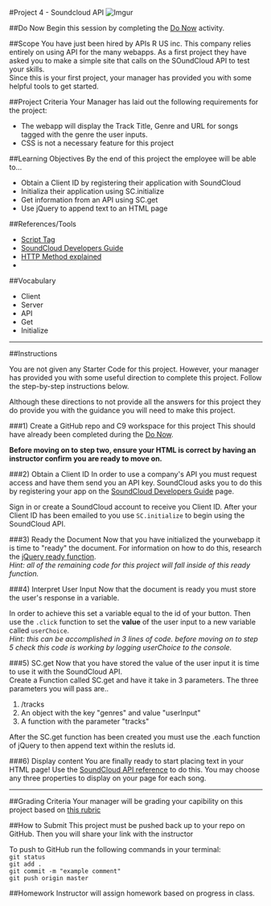 #Project 4 - Soundcloud API
![Imgur](http://i.imgur.com/2kSeDCY.png)

##Do Now 
Begin this session by completing the [Do Now](doNow.md) activity.

##Scope
You have just been hired by APIs R US inc. This company relies entirely on using API for the many webapps. As a first project they have asked you to make a simple site that calls on the SOundCloud API to test your skills.  
Since this is your first project, your manager has provided you with some helpful tools to get started. 

##Project Criteria
Your Manager has laid out the following requirements for the project: 

* The webapp will display the Track Title, Genre and URL for songs tagged with the genre the user inputs.
* CSS is not a necessary feature for this project 


##Learning Objectives
By the end of this project the employee will be able to...

* Obtain a Client ID by registering their application with SoundCloud
* Initializa their application using SC.initialize
* Get information from an API using SC.get
* Use jQuery to append text to an HTML page

##References/Tools
* [Script Tag](http://javascript.crockford.com/script.html)
* [SoundCloud Developers Guide](developers.soundcloud.com/docs/api/guide)
* [HTTP Method explained](http://www.w3schools.com/tags/ref_httpmethods.asp)
* []()
 
##Vocabulary

* Client
* Server
* API
* Get 
* Initialize 

***
##Instructions

You are not given any Starter Code for this project. However, your manager has provided you with some useful direction to complete this project. Follow the step-by-step instructions below. 

Although these directions to not provide all the answers for this project they do provide you with the guidance you will need to make this project.

###1) Create a GitHub repo and C9 workspace for this project
This should have already been completed during the [Do Now](doNow.md).

**Before moving on to step two, ensure your HTML is correct by having an instructor confirm you are ready to move on.** 

###2) Obtain a Client ID
In order to use a company's API you must request access and have them send you an API key. SoundCloud asks you to do this by registering your app on the [SoundCloud Developers Guide](developers.soundcloud.com/docs/api/guide) page.

Sign in or create a SoundCloud account to receive you Client ID. After your Client ID has been emailed to you use ```SC.initialize``` to begin using the SoundCloud API.


###3) Ready the Document
Now that you have initialized the yourwebapp it is time to "ready" the document. For information on how to do this, research the [jQuery ready function](learn.jquery.com/using-jquery-core/document-ready/).  
*Hint: all of the remaining code for this project will fall inside of this ready function.*


###4) Interpret User Input
Now that the document is ready you must store the user's response in a variable.  

In order to achieve this set a variable equal to the id of your button. Then use the ```.click``` function to set the **value**  of the user input to a new variable called ```userChoice```.     
*Hint: this can be accomplished in 3 lines of code. before moving on to step 5 check this code is working by logging userChoice to the console.*  

###5) SC.get
Now that you have stored the value of the user input it is time to use it with the SoundCloud API.  
Create a Function called SC.get and have it take in 3 parameters. The three parameters you will pass are..  
1. /tracks
2. An object with the key "genres" and value "userInput"  
3. A function with the parameter "tracks"  

After the SC.get function has been created you must use the .each function of jQuery to then append text within the resluts id.


###6) Display content
You are finally ready to start placing text in your HTML page! Use the [SoundCloud API reference](https://developers.soundcloud.com/docs/api/reference#tracks) to do this. You may choose any three properties to display on your page for each song.
_______
##Grading Criteria
Your manager will be grading your capibility on this project based on [this rubric](/assessment.md)

##How to Submit
This project must be pushed back up to your repo on GitHub. Then you will share your link with the instructor

To push to GitHub run the following commands in your terminal:  
`git status`  
`git add .`  
`git commit -m "example comment"`  
`git push origin master`

##Homework
Instructor will assign homework based on progress in class.



